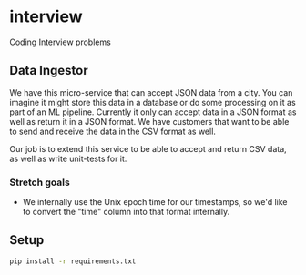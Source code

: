 # interview

Coding Interview problems

## Data Ingestor

We have this micro-service that can accept JSON data from a city. You can imagine it might store this data in a database or do some processing on it as part of an ML pipeline. Currently it only can accept data in a JSON format as well as return it in a JSON format. We have customers that want to be able to send and receive the data in the CSV format as well.

Our job is to extend this service to be able to accept and return CSV data, as well as write unit-tests for it.

### Stretch goals

- We internally use the Unix epoch time for our timestamps, so we'd like to convert the "time" column into that format internally.

## Setup

```sh
pip install -r requirements.txt
```
